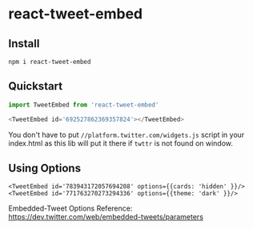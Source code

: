 # react-tweet-embed

## Install
```
npm i react-tweet-embed
```

## Quickstart

```javascript
import TweetEmbed from 'react-tweet-embed'

<TweetEmbed id='692527862369357824'></TweetEmbed>
```

You don't have to put `//platform.twitter.com/widgets.js` script in your index.html as this lib will put it there if `twttr` is not found on window.  


## Using Options

```
<TweetEmbed id='783943172057694208' options={{cards: 'hidden' }}/>
<TweetEmbed id='771763270273294336' options={{theme: 'dark' }}/>
```

Embedded-Tweet Options Reference:
https://dev.twitter.com/web/embedded-tweets/parameters
